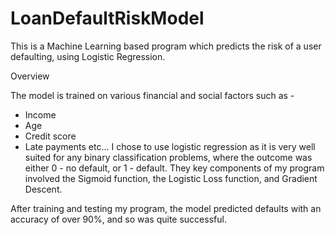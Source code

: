 # LoanDefaultRiskModel
This is a Machine Learning based program which predicts the risk of a user defaulting, using Logistic Regression.

Overview

The model is trained on various financial and social factors such as - 
- Income
- Age
- Credit score
- Late payments etc...
I chose to use logistic regression as it is very well suited for any binary classification problems, where the outcome was either 0 - no default, or 1 - default.
They key components of my program involved the Sigmoid function, the Logistic Loss function, and Gradient Descent.

After training and testing my program, the model predicted defaults with an accuracy of over 90%, and so was quite successful.
